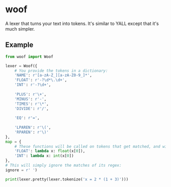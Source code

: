 # woof
A lexer that turns your text into tokens. It's similar to YALL except that it's much simpler.

## Example
```py
from woof import Woof

lexer = Woof({
    # You provide the tokens in a dictionary:
    'NAME': r'[a-zA-Z_][a-zA-Z0-9_]*',
    'FLOAT': r'-?\d*\.\d+',
    'INT': r'-?\d+',
    
    'PLUS': r'\+',
    'MINUS': r'-',
    'TIMES': r'\*',
    'DIVIDE': r'/',
    
    'EQ': r'=',
    
    'LPAREN': r'\(',
    'RPAREN': r'\)'
},
map = {
    # These functions will be called on tokens that get matched, and will pass their re match object as the argument:
    'FLOAT': lambda x: float(x[0]),
    'INT': lambda x: int(x[0])
},
# This will simply ignore the matches of its regex:
ignore = r' ')

print(lexer.pretty(lexer.tokenize('x = 2 * (1 + 3)')))
```

